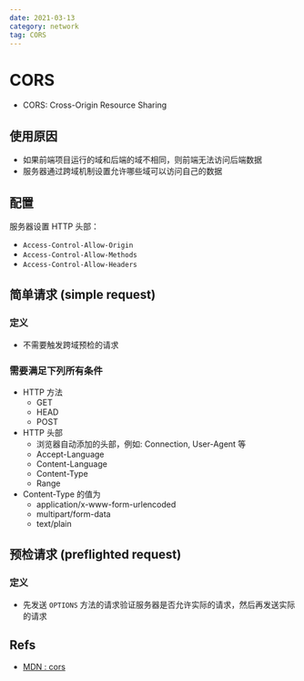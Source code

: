 ```yaml
---
date: 2021-03-13
category: network
tag: CORS
---
```


# CORS

- CORS: Cross-Origin Resource Sharing

## 使用原因

- 如果前端项目运行的域和后端的域不相同，则前端无法访问后端数据
- 服务器通过跨域机制设置允许哪些域可以访问自己的数据

## 配置

服务器设置 HTTP 头部：
- `Access-Control-Allow-Origin`
- `Access-Control-Allow-Methods`
- `Access-Control-Allow-Headers`

## 简单请求 (simple request)

### 定义

- 不需要触发跨域预检的请求

### 需要满足下列所有条件

- HTTP 方法
  - GET
  - HEAD
  - POST
- HTTP 头部
  - 浏览器自动添加的头部，例如: Connection, User-Agent 等
  - Accept-Language
  - Content-Language
  - Content-Type
  - Range
- Content-Type 的值为
  - application/x-www-form-urlencoded
  - multipart/form-data
  - text/plain

## 预检请求 (preflighted request)

### 定义

- 先发送 `OPTIONS` 方法的请求验证服务器是否允许实际的请求，然后再发送实际的请求

## Refs

- [MDN : cors](https://developer.mozilla.org/en-US/docs/Web/HTTP/CORS)
